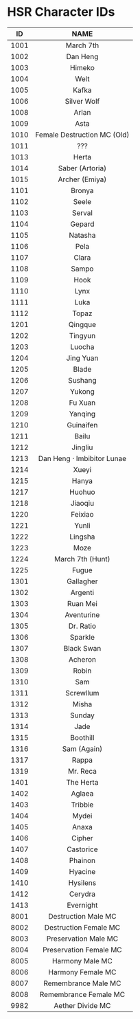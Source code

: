 # HSR Character IDs

|  ID  | NAME | 
| :--: | :--: |
| 1001 | March 7th |
| 1002 | Dan Heng |
| 1003 | Himeko |
| 1004 | Welt |
| 1005 | Kafka |
| 1006 | Silver Wolf |
| 1008 | Arlan |
| 1009 | Asta |
| 1010 | Female Destruction MC (Old) |
| 1011 | ??? |
| 1013 | Herta |
| 1014 | Saber (Artoria) | 
| 1015 | Archer (Emiya) |
| 1101 | Bronya |
| 1102 | Seele |
| 1103 | Serval |
| 1104 | Gepard |
| 1105 | Natasha |
| 1106 | Pela |
| 1107 | Clara |
| 1108 | Sampo |
| 1109 | Hook |
| 1110 | Lynx |
| 1111 | Luka |
| 1112 | Topaz |
| 1201 | Qingque |
| 1202 | Tingyun |
| 1203 | Luocha |
| 1204 | Jing Yuan |
| 1205 | Blade |
| 1206 | Sushang |
| 1207 | Yukong |
| 1208 | Fu Xuan |
| 1209 | Yanqing |
| 1210 | Guinaifen |
| 1211 | Bailu |
| 1212 | Jingliu |
| 1213 | Dan Heng · Imbibitor Lunae |
| 1214 | Xueyi |
| 1215 | Hanya |
| 1217 | Huohuo |
| 1218 | Jiaoqiu
| 1220 | Feixiao
| 1221 | Yunli |
| 1222 | Lingsha |
| 1223 | Moze |
| 1224 | March 7th (Hunt) |
| 1225 | Fugue |
| 1301 | Gallagher |
| 1302 | Argenti |
| 1303 | Ruan Mei |
| 1304 | Aventurine | 
| 1305 | Dr. Ratio |
| 1306 | Sparkle |
| 1307 | Black Swan |
| 1308 | Acheron |
| 1309 | Robin |
| 1310 | Sam |
| 1311 | Screwllum |
| 1312 | Misha |
| 1313 | Sunday |
| 1314 | Jade |
| 1315 | Boothill |
| 1316 | Sam (Again) |
| 1317 | Rappa |
| 1319 | Mr. Reca |
| 1401 | The Herta |
| 1402 | Aglaea |
| 1403 | Tribbie |
| 1404 | Mydei |
| 1405 | Anaxa |
| 1406 | Cipher |
| 1407 | Castorice |
| 1408 | Phainon |
| 1409 | Hyacine |
| 1410 | Hysilens |
| 1412 | Cerydra |
| 1413 | Evernight |
| 8001 | Destruction Male MC |
| 8002 | Destruction Female MC |
| 8003 | Preservation Male MC |
| 8004 | Preservation Female MC |
| 8005 | Harmony Male MC |
| 8006 | Harmony Female MC |
| 8007 | Remembrance Male MC |
| 8008 | Remembrance Female MC |
| 9982 | Aether Divide MC |
